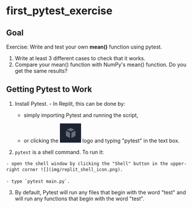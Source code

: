 # first_pytest_exercise

## Goal

Exercise: Write and test your own **mean()** function using pytest. 

  1. Write at least 3 different cases to check that it works.
  2. Compare your mean() function with NumPy's mean() function.  Do you get the same results?
  
## Getting Pytest to Work

  1. Install Pytest.
    - In Replit, this can be done by:
    
      - simply importing Pytest and running the script, 
      
      - or clicking the ![](img/replit_package_icon.png) logo and typing "pytest" in the text box.
      
  2. `pytest` is a shell command.  To run it: 
  
    - open the shell window by clicking the "Shell" button in the upper-right corner ![](img/replit_shell_icon.png). 
    
    - type `pytest main.py`.
    
  3. By default, Pytest will run any files that begin with the word "test" and will run any functions that begin with the word "test".
    
